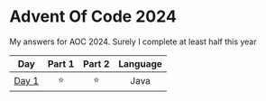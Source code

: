 # Advent Of Code 2024
My answers for AOC 2024. Surely I complete at least half this year

| Day | Part 1 | Part 2 | Language |
|:---:|:------:|:------:|:--------:|
| [Day 1](https://github.com/MaximilianMcC/Advent-of-code/tree/main/2024/Day1) | ⭐ | ⭐ | Java |